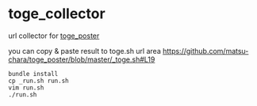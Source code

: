 # toge_collector

url collector for [toge_poster](https://github.com/matsu-chara/toge_poster)

you can copy & paste result to toge.sh url area
https://github.com/matsu-chara/toge_poster/blob/master/_toge.sh#L19

```
bundle install
cp _run.sh run.sh
vim run.sh
./run.sh
```
